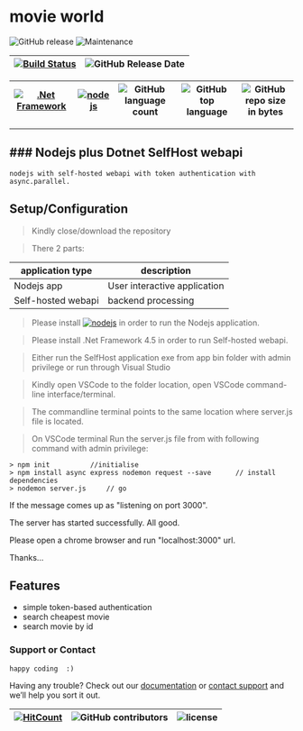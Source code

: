 # movie world

 ![GitHub release](https://img.shields.io/github/release/ajeetx/movie.svg?style=for-the-badge) ![Maintenance](https://img.shields.io/maintenance/yes/2018.svg?style=for-the-badge)

[![Build Status](https://travis-ci.org/AJEETX/movie.svg?branch=master)](https://travis-ci.org/AJEETX/movie) |![GitHub Release Date](https://img.shields.io/github/release-date/ajeetx/movie.svg)|
| --- | --- |

| [![.Net Framework](https://img.shields.io/badge/DotNet-4.5-blue.svg?style=plastic)](https://www.microsoft.com/en-au/download/details.aspx?id=30653)| [![nodejs](https://img.shields.io/badge/node-js-blue.svg?style=plastic)](https://nodejs.org/en/) | ![GitHub language count](https://img.shields.io/github/languages/count/ajeetx/movie.svg) | ![GitHub top language](https://img.shields.io/github/languages/top/ajeetx/movie.svg) |![GitHub repo size in bytes](https://img.shields.io/github/repo-size/ajeetx/movie.svg) 
| ---          | ---        | ---      | ---  | ---        | 

---------------------------------------
## ### Nodejs plus Dotnet SelfHost webapi

```
nodejs with self-hosted webapi with token authentication with async.parallel.   
```
## Setup/Configuration

> Kindly close/download the repository

> There 2 parts: 

| application type | description |
| --- | ---|
| Nodejs app | User interactive application |
| Self-hosted webapi | backend processing |

> Please install [![nodejs](https://img.shields.io/badge/node-js-blue.svg?style=plastic)](https://nodejs.org/en/) in order to run the Nodejs application.

> Please install .Net Framework 4.5 in order to run Self-hosted webapi.

> Either run the SelfHost application exe from app bin folder with admin privilege or run through Visual Studio

> Kindly open VSCode to the folder location, open VSCode command-line interface/terminal.

> The commandline terminal points to the same location where server.js file is located.

> On VSCode terminal Run the server.js file from with following command with admin privilege: 

```
> npm init          //initialise 
> npm install async express nodemon request --save      // install dependencies
> nodemon server.js     // go
```
If the message comes up as "listening on port 3000". 

The server has started successfully. All good.

Please open a chrome browser and run "localhost:3000" url.


Thanks...

## Features
-	simple token-based authentication
-	search cheapest movie
-	search movie by id 

### Support or Contact
```
happy coding  :)
```
Having any trouble? Check out our [documentation](https://github.com/AJEETX/movie/blob/master/README.md) or [contact support](mailto:ajeetkumar@email.com) and we’ll help you sort it out.


[![HitCount](http://hits.dwyl.io/ajeetx/movieyy/projects/1.svg)](http://hits.dwyl.io/ajeetx/movie/projects/1) | ![GitHub contributors](https://img.shields.io/github/contributors/ajeetx/movie.svg?style=plastic)|![license](https://img.shields.io/github/license/ajeetx/movie.svg?style=plastic)|
 | --- | --- | ---|